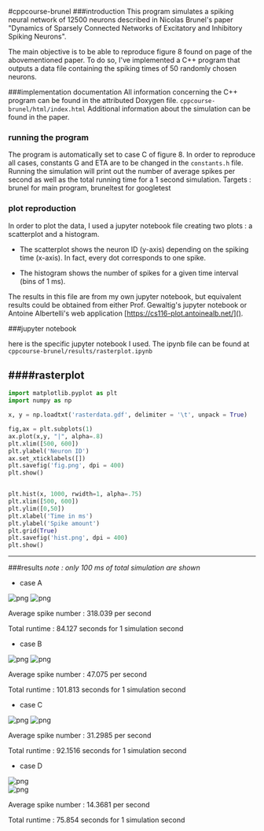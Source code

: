 #cppcourse-brunel
###introduction
This program simulates a spiking neural network of 12500 neurons described in Nicolas Brunel's paper "Dynamics of Sparsely Connected Networks of Excitatory and Inhibitory Spiking Neurons".

The main objective is to be able to reproduce figure 8 found on page of the abovementioned paper. To do so, I've implemented a C++ program that outputs a data file containing the spiking times of 50 randomly chosen neurons.

###implementation documentation
All information concerning the C++ program can be found in the attributed Doxygen file. `cppcourse-brunel/html/index.html` Additional information about the simulation can be found in the paper.

### running the program
The program is automatically set to case C of figure 8. In order to reproduce all cases, constants G and ETA are to be changed in the `constants.h` file. Running the simulation will print out the number of average spikes per second as well as the total running time for a 1 second simulation.
Targets : brunel for main program, bruneltest for googletest

### plot reproduction
In order to plot the data, I used a jupyter notebook file creating two plots : a scatterplot and a histogram.

* The scatterplot shows the neuron ID (y-axis) depending on the spiking time (x-axis). In fact, every dot corresponds to one spike.

* The histogram shows the number of spikes for a given time interval (bins of 1 ms).

The results in this file are from my own jupyter notebook, but equivalent results could be obtained from either Prof. Gewaltig's jupyter notebook or Antoine Albertelli's web application [https://cs116-plot.antoinealb.net/]().

###jupyter notebook

here is the specific jupyter notebook I used. The ipynb file can be found at `cppcourse-brunel/results/rasterplot.ipynb`

####rasterplot
---

 
```python
import matplotlib.pyplot as plt
import numpy as np
```


```python
x, y = np.loadtxt('rasterdata.gdf', delimiter = '\t', unpack = True)
```


```python
fig,ax = plt.subplots(1)
ax.plot(x,y, "|", alpha=.8)
plt.xlim([500, 600])
plt.ylabel('Neuron ID')
ax.set_xticklabels([])
plt.savefig('fig.png', dpi = 400)
plt.show()


plt.hist(x, 1000, rwidth=1, alpha=.75)
plt.xlim([500, 600])
plt.ylim([0,50])
plt.xlabel('Time in ms')
plt.ylabel('Spike amount')
plt.grid(True)
plt.savefig('hist.png', dpi = 400)
plt.show()
```

---

###results
*note : only 100 ms of total simulation are shown*

* case A

![png](results/figA.png) 
![png](results/histA.png)

Average spike number : 318.039 per second

Total runtime : 84.127 seconds for 1 simulation second

* case B

![png](results/figB.png)
![png](results/histB.png)

Average spike number : 47.075 per second

Total runtime : 101.813 seconds for 1 simulation second

* case C

![png](results/figC.png) 
![png](results/histC.png) 

Average spike number : 31.2985 per second

Total runtime : 92.1516 seconds for 1 simulation second

* case D

![png](results/figD.png)  
![png](results/histD.png)  

Average spike number : 14.3681 per second

Total runtime : 75.854 seconds for 1 simulation second

